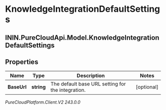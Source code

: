 # KnowledgeIntegrationDefaultSettings

## ININ.PureCloudApi.Model.KnowledgeIntegrationDefaultSettings

## Properties

|Name | Type | Description | Notes|
|------------ | ------------- | ------------- | -------------|
| **BaseUrl** | **string** | The default base URL setting for the integration. | [optional] |



_PureCloudPlatform.Client.V2 243.0.0_
